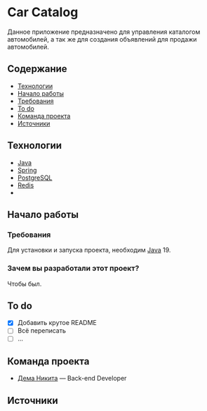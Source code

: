 # Car Catalog
Данное приложение предназначено для управления каталогом автомобилей, а так же для создания объявлений для продажи автомобилей. 

## Содержание
- [Технологии](#технологии)
- [Начало работы](#начало-работы)
- [Требования](#требования)
- [To do](#to-do)
- [Команда проекта](#команда-проекта)
- [Источники](#источники)

## Технологии
- [Java](https://docs.oracle.com/en/java/)
- [Spring](https://spring.io)
- [PostgreSQL](https://www.postgresql.org)
- [Redis](https://redis.io)
- 

## Начало работы

### Требования
Для установки и запуска проекта, необходим [Java]([https://nodejs.org/](https://docs.oracle.com/en/java/)) 19.

### Зачем вы разработали этот проект?
Чтобы был.

## To do
- [x] Добавить крутое README
- [ ] Всё переписать
- [ ] ...

## Команда проекта

- [Дема Никита](tg://resolve?domain=bzvyagintsev) — Back-end Developer

## Источники
